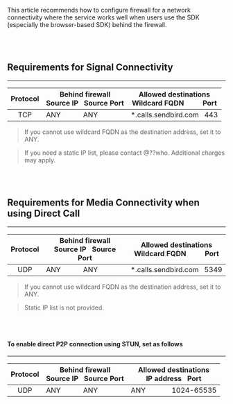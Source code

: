 This article recommends how to configure firewall for a network connectivity where the service works well when users use the SDK (especially the browser-based SDK) behind the firewall.

<br><br>
## Requirements for Signal Connectivity
---
|Protocol|Behind firewall<br>Source IP&nbsp;&nbsp;&nbsp;Source Port                     |Allowed destinations<br>Wildcard FQDN&nbsp;&nbsp;&nbsp;&nbsp;&nbsp;&nbsp;&nbsp;&nbsp;&nbsp;&nbsp;Port|
|:------:|------------------------------------------------------------------------------|-----------------------------------------------------------------------------------------------------|
|TCP     |ANY&nbsp;&nbsp;&nbsp;&nbsp;&nbsp;&nbsp;&nbsp;&nbsp;&nbsp;&nbsp;&nbsp;&nbsp;ANY|*.calls.sendbird.com&nbsp;&nbsp;&nbsp;443                                                            |

> If you cannot use wildcard FQDN as the destination address, set it to ANY.
 
> If you need a static IP list, please contact @??who. Additional charges may apply.

<br><br>
## Requirements for Media Connectivity when using Direct Call
---
|Protocol|Behind firewall<br>Source IP&nbsp;&nbsp;&nbsp;Source Port                     |Allowed destinations<br>Wildcard FQDN&nbsp;&nbsp;&nbsp;&nbsp;&nbsp;&nbsp;&nbsp;&nbsp;&nbsp;&nbsp;Port|
|:------:|------------------------------------------------------------------------------|-----------------------------------------------------------------------------------------------------|
|UDP     |ANY&nbsp;&nbsp;&nbsp;&nbsp;&nbsp;&nbsp;&nbsp;&nbsp;&nbsp;&nbsp;&nbsp;&nbsp;ANY|*.calls.sendbird.com&nbsp;&nbsp;&nbsp;5349                                                           |

> If you cannot use wildcard FQDN as the destination address, set it to ANY.

> Static IP list is not provided.

<br><br>
#### To enable direct P2P connection using STUN, set as follows
---
|Protocol|Behind firewall<br>Source IP&nbsp;&nbsp;&nbsp;Source Port                     |Allowed destinations<br>IP address&nbsp;&nbsp;&nbsp;Port|
|:------:|------------------------------------------------------------------------------|-------------------------------------------------------------------------------------------------|
|UDP     |ANY&nbsp;&nbsp;&nbsp;&nbsp;&nbsp;&nbsp;&nbsp;&nbsp;&nbsp;&nbsp;&nbsp;&nbsp;ANY|ANY&nbsp;&nbsp;&nbsp;&nbsp;&nbsp;&nbsp;&nbsp;&nbsp;&nbsp;&nbsp;&nbsp;&nbsp;&nbsp;&nbsp;1024-65535|

